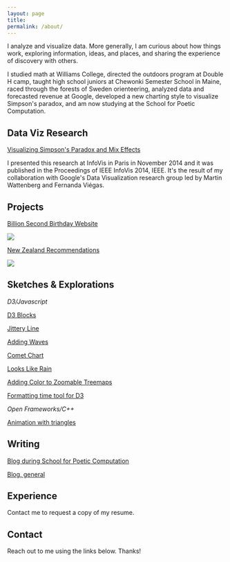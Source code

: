 ```yaml
---
layout: page
title: 
permalink: /about/
---
```


I analyze and visualize data. More generally, I am curious about how things work, exploring information, ideas, and places, and sharing the experience of discovery with others. 

I studied math at Williams College, directed the outdoors program at Double H camp, taught high school juniors at Chewonki Semester School in Maine, raced through the forests of Sweden orienteering, analyzed data and forecasted revenue at Google, developed a new charting style to visualize Simpson's paradox, and am now studying at the School for Poetic Computation.

## Data Viz Research

[Visualizing Simpson's Paradox and Mix Effects](http://research.google.com/pubs/pub42901.html)

I presented this research at InfoVis in Paris in November 2014 and it was published in the Proceedings of IEEE InfoVis 2014, IEEE. It's the result of my collaboration with Google's Data Visualization research group led by Martin Wattenberg and Fernanda Viégas. 

## Projects

[Billion Second Birthday Website](http://billionseconds.zanarmstrong.com/)

![](https://lh5.googleusercontent.com/C5UDSBQE4A_UignFm7UgWMQkiVCW-A75NaC-qNaLFA2l=w390-h207-p-no)

[New Zealand Recommendations](http://newzealand.zanarmstrong.com/)

![](https://lh4.googleusercontent.com/RT47aDwjGHz4-x3_hmM1btsL-6kTpb7NiqPM1rUvckD_=w395-h207-p-no)

## Sketches & Explorations

*D3/Javascript*

[D3 Blocks](http://bl.ocks.org/zanarmstrong)

[Jittery Line](http://bl.ocks.org/zanarmstrong/raw/d189ee30a7fb01ca6850/)

[Adding Waves](http://bl.ocks.org/zanarmstrong/raw/c9bb2842647140265d57/)

[Comet Chart](http://bl.ocks.org/zanarmstrong/0f3f39deed0ee1653354)

[Looks Like Rain](http://bl.ocks.org/zanarmstrong/raw/73ce430053eabd1b70fe/)

[Adding Color to Zoomable Treemaps](http://bl.ocks.org/zanarmstrong/76d263bd36f312cb0f9f)

[Formatting time tool for D3](http://bl.ocks.org/zanarmstrong/raw/ca0adb7e426c12c06a95/)

*Open Frameworks/C++*

[Animation with triangles](https://vimeo.com/110936580)

## Writing

[Blog during School for Poetic Computation](http://sfpc.zanarmstrong.com/)

[Blog, general](http://zanstrong.wordpress.com/)

## Experience

Contact me to request a copy of my resume.

## Contact

Reach out to me using the links below. Thanks!
